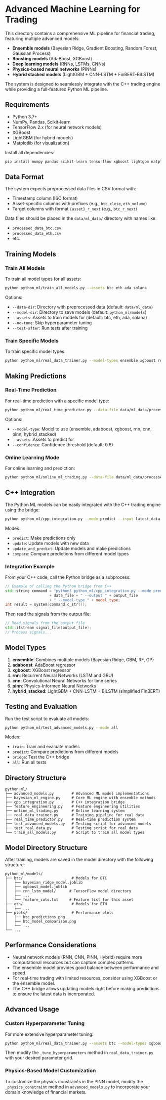 # Advanced Machine Learning for Trading

This directory contains a comprehensive ML pipeline for financial trading, featuring multiple advanced models:

- **Ensemble models** (Bayesian Ridge, Gradient Boosting, Random Forest, Gaussian Process)
- **Boosting models** (AdaBoost, XGBoost)
- **Deep learning models** (RNNs, LSTMs, CNNs)
- **Physics-based neural networks** (PINNs)
- **Hybrid stacked models** (LightGBM + CNN-LSTM + FinBERT-BiLSTM)

The system is designed to seamlessly integrate with the C++ trading engine while providing a full-featured Python ML pipeline.

## Requirements

- Python 3.7+
- NumPy, Pandas, Scikit-learn
- TensorFlow 2.x (for neural network models)
- XGBoost
- LightGBM (for hybrid models)
- Matplotlib (for visualization)

Install all dependencies:

```bash
pip install numpy pandas scikit-learn tensorflow xgboost lightgbm matplotlib
```

## Data Format

The system expects preprocessed data files in CSV format with:
- Timestamp column (ISO format)
- Asset-specific columns with prefixes (e.g., `btc_close`, `eth_volume`)
- Target columns with format `{asset}_r_next` (e.g., `btc_r_next`)

Data files should be placed in the `data/ml_data/` directory with names like:
- `processed_data_btc.csv`
- `processed_data_eth.csv`
- etc.

## Training Models

### Train All Models

To train all model types for all assets:

```bash
python python_ml/train_all_models.py --assets btc eth ada solana
```

Options:
- `--data-dir`: Directory with preprocessed data (default: `data/ml_data`)
- `--model-dir`: Directory to save models (default: `python_ml/models`)
- `--assets`: Assets to train models for (default: btc, eth, ada, solana)
- `--no-tune`: Skip hyperparameter tuning
- `--test-after`: Run tests after training

### Train Specific Models

To train specific model types:

```bash
python python_ml/real_data_trainer.py --model-types ensemble xgboost rnn hybrid_stacked
```

## Making Predictions

### Real-Time Prediction

For real-time prediction with a specific model type:

```bash
python python_ml/real_time_predictor.py --data-file data/ml_data/processed_data_btc.csv --model-type rnn
```

Options:
- `--model-type`: Model to use (ensemble, adaboost, xgboost, rnn, cnn, pinn, hybrid_stacked)
- `--assets`: Assets to predict for
- `--confidence`: Confidence threshold (default: 0.6)

### Online Learning Mode

For online learning and prediction:

```bash
python python_ml/online_ml_trading.py --data-file data/ml_data/processed_data_btc.csv
```

## C++ Integration

The Python ML models can be easily integrated with the C++ trading engine using the bridge:

```bash
python python_ml/cpp_integration.py --mode predict --input latest_data.csv --output signals.csv --model-type hybrid_stacked
```

Modes:
- `predict`: Make predictions only
- `update`: Update models with new data
- `update_and_predict`: Update models and make predictions
- `compare`: Compare predictions from different model types

### Integration Example

From your C++ code, call the Python bridge as a subprocess:

```cpp
// Example of calling the Python bridge from C++
std::string command = "python3 python_ml/cpp_integration.py --mode predict --input "
                    + data_file + " --output " + output_file
                    + " --model-type " + model_type;
int result = system(command.c_str());
```

Then read the signals from the output file:

```cpp
// Read signals from the output file
std::ifstream signal_file(output_file);
// Process signals...
```

## Model Types

1. **ensemble**: Combines multiple models (Bayesian Ridge, GBM, RF, GP)
2. **adaboost**: AdaBoost regressor
3. **xgboost**: XGBoost regressor
4. **rnn**: Recurrent Neural Networks (LSTM and GRU)
5. **cnn**: Convolutional Neural Networks for time series
6. **pinn**: Physics-Informed Neural Networks
7. **hybrid_stacked**: LightGBM + CNN-LSTM + BiLSTM (simplified FinBERT)

## Testing and Evaluation

Run the test script to evaluate all models:

```bash
python python_ml/test_advanced_models.py --mode all
```

Modes:
- `train`: Train and evaluate models
- `predict`: Compare predictions from different models
- `bridge`: Test the C++ bridge
- `all`: Run all tests

## Directory Structure

```
python_ml/
├── advanced_models.py        # Advanced ML model implementations
├── bayesian_ml_engine.py     # Core ML engine with ensemble methods
├── cpp_integration.py        # C++ integration bridge
├── feature_engineering.py    # Feature engineering utilities
├── online_ml_trading.py      # Online learning system
├── real_data_trainer.py      # Training pipeline for real data
├── real_time_predictor.py    # Real-time prediction system
├── test_advanced_models.py   # Testing script for advanced models
├── test_real_data.py         # Testing script for real data
└── train_all_models.py       # Script to train all model types
```

## Model Directory Structure

After training, models are saved in the model directory with the following structure:

```
python_ml/models/
├── btc/                      # Models for BTC
│   ├── bayesian_ridge_model.joblib
│   ├── xgboost_model.joblib
│   ├── rnn_lstm_model/      # TensorFlow model directory
│   ├── ...
│   └── feature_cols.txt     # Feature list for this asset
├── eth/                      # Models for ETH
│   ├── ...
├── plots/                    # Performance plots
│   ├── btc_predictions.png
│   ├── btc_model_comparison.png
│   └── ...
└── ...
```

## Performance Considerations

- Neural network models (RNN, CNN, PINN, Hybrid) require more computational resources but can capture complex patterns.
- The ensemble model provides good balance between performance and speed.
- For real-time trading with limited resources, consider using XGBoost or the ensemble model.
- The C++ bridge allows updating models right before making predictions to ensure the latest data is incorporated.

## Advanced Usage

### Custom Hyperparameter Tuning

For more extensive hyperparameter tuning:

```bash
python python_ml/real_data_trainer.py --assets btc --model-types xgboost
```

Then modify the `_tune_hyperparameters` method in `real_data_trainer.py` with your desired parameter grid.

### Physics-Based Model Customization

To customize the physics constraints in the PINN model, modify the `_physics_constraint` method in `advanced_models.py` to incorporate your domain knowledge of financial markets. 